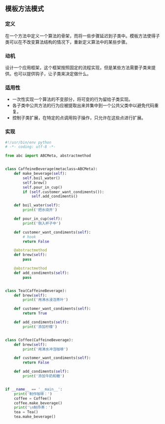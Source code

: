 ## 模板方法模式

### 定义

在一个方法中定义一个算法的骨架，而将一些步骤延迟到子类中。模板方法使得子类可以在不改变算法结构的情况下，重新定义算法中的某些步骤。

### 动机

设计一个应用框架，这个框架按照固定的流程实现，但是某些方法需要子类来提供。也可以提供钩子，让子类来决定做什么。

### 适用性

- 一次性实现一个算法的不变部分，将可变的行为留给子类实现。
- 各子类中公共方法的行为应被提取出来并集中到一个公共父类中以避免代码重复。
- 控制子类扩展，在特定的点调用钩子操作，只允许在这些点进行扩展。

### 实现

```python
#!/usr/bin/env python
# -*- coding: utf-8 -*-

from abc import ABCMeta, abstractmethod


class CaffeineBeverage(metaclass=ABCMeta):
    def make_beverage(self):
        self.boil_water()
        self.brew()
        self.pour_in_cup()
        if (self.customer_want_condiments()):
            self.add_condiments()

    def boil_water(self):
        print('把水烧开')

    def pour_in_cup(self):
        print('倒入杯子中')

    def customer_want_condiments(self):
        # hook
        return False

    @abstractmethod
    def brew(self):
        pass

    @abstractmethod
    def add_condiments(self):
        pass


class Tea(CaffeineBeverage):
    def brew(self):
        print('用沸水浸泡茶叶')

    def customer_want_condiments(self):
        return True

    def add_condiments(self):
        print('添加柠檬')


class Coffee(CaffeineBeverage):
    def brew(self):
        print('用沸水冲泡咖啡')

    def customer_want_condiments(self):
        return False

    def add_condiments(self):
        print('添加牛奶和糖')


if __name__ == '__main__':
    print('制作咖啡：')
    coffee = Coffee()
    coffee.make_beverage()
    print('\n制作茶：')
    tea = Tea()
    tea.make_beverage()
```